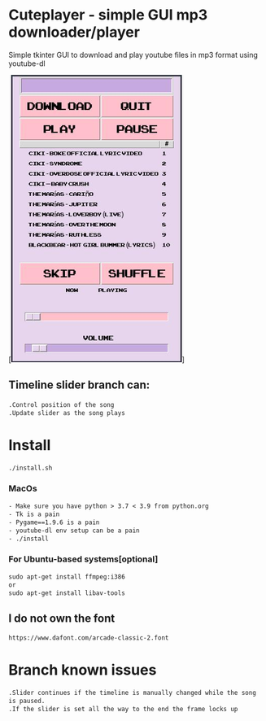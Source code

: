 # Cuteplayer - simple GUI mp3 downloader/player

Simple tkinter GUI to download and play youtube files in mp3 format using youtube-dl

[![cuteplayer](https://github.com/lustered/cuteplayer/blob/master/pics/wTimeline.jpeg)]

## Timeline slider branch can:

    .Control position of the song
    .Update slider as the song plays

# Install

    ./install.sh

### MacOs

    - Make sure you have python > 3.7 < 3.9 from python.org
    - Tk is a pain
    - Pygame==1.9.6 is a pain 
    - youtube-dl env setup can be a pain
    - ./install

### For Ubuntu-based systems[optional]

    sudo apt-get install ffmpeg:i386
    or
    sudo apt-get install libav-tools

## I do not own the font

    https://www.dafont.com/arcade-classic-2.font

# Branch known issues

    .Slider continues if the timeline is manually changed while the song is paused.
    .If the slider is set all the way to the end the frame locks up
